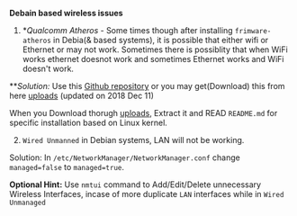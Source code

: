 **Debain based wireless issues**
 1. **Qualcomm Atheros* - Some times though after installing `frimware-atheros`
    in Debia(& based systems), it is possible that either wifi or Ethernet or 
    may not work. Sometimes there is possiblity that when WiFi works ethernet 
    doesnot work and sometimes Ethernet works and WiFi doesn't work. 
    
***Solution:*  Use this [Github repository](https://github.com/ajaybhatia/Qualcomm-Atheros-QCA9377-Wifi-Linux)
 or you may get(Download) this from here  [uploads](https://gitlab.com/gorlapraveen/TheLearningDocumentationProject/raw/0cef4563fe690050a3d8a2f6018ebacec0e7f5cd/uploads/Qualcomm-Atheros-QCA9377-Wifi-Linux.zip)  (updated on 2018 Dec 11)

When you Download thorugh [uploads](https://gitlab.com/gorlapraveen/TheLearningDocumentationProject/raw/0cef4563fe690050a3d8a2f6018ebacec0e7f5cd/uploads/Qualcomm-Atheros-QCA9377-Wifi-Linux.zip), Extract it and READ `README.md` for specific installation based on Linux kernel.

2. `Wired Unmanned` in Debian systems, LAN will not be working.
  
 Solution: In `/etc/NetworkManager/NetworkManager.conf` change `managed=false` to `managed=true`.

**Optional Hint:** Use `nmtui` command to Add/Edit/Delete unnecessary Wireless Interfaces, incase of more duplicate `LAN` interfaces while in `Wired Unmanaged`